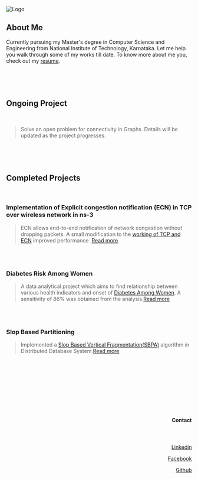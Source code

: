 ![Logo](https://images-na.ssl-images-amazon.com/images/G/01/aplusautomation/vendorimages/65fa961e-8f22-4fe6-a420-3c3c26dd2953.jpg._CB289161999__SL300__.jpg)

 

## About Me

Currently pursuing my Master's degree in Computer Science and Engineering from National Institute of Technology, Karnataka. Let me help you walk through some of my works till date. To know more about me you, check out my [resume](https://github.com/suraj-ravi93/suraj-ravi93.github.io/blob/master/resume.pdf).
 
<br>
<br>
<br>

## Ongoing Project
<br>

>Solve an open problem for connectivity in Graphs. Details will be updated as the project progresses.


<br>
<br>
<br>

## Completed Projects
<br>

### Implementation of Explicit congestion notification (ECN) in TCP over wireless network in ns-3

>ECN allows end-to-end notification of network congestion without dropping packets. A small modification to the [working of TCP and ECN](https://github.com/suraj-ravi93/Implementation-of-Explicit-congestion-notification-ECN-in-TCP-over-wireless-network-in-ns-3.git) improved performance .[Read more](http://ieeexplore.ieee.org/document/905907/). 


<br>
<br>

### Diabetes Risk Among Women

>A data analytical project which aims to find relationship between various health indicators and onset of [Diabetes Among Women](https://github.com/suraj-ravi93/Diabetes-Risk-among-Women.git). A sensitivity of 86% was obtained from the analysis.[Read more](http://pubmedcentralcanada.ca/pmcc/articles/PMC2245318/pdf/procascamc00018-0276.pdf)


<br>
<br>

### Slop Based Partitioning

>Implemented a [Slop Based Vertical Fragmentation(SBPA)](https://github.com/suraj-ravi93/Slop-Based-Vertical-Partitioning.git) algorithm in Distributed Database System.[Read more](http://research.ijcaonline.org/volume99/number4/pxc3897870.pdf)


<br>
<br>
<br>
<br>
<br>
<br>
<br>
<br>

<header><h4><p align="right">Contact</p> </h4></header> 


 
 <p align="right"><a href="https://www.linkedin.com/in/arun-raveendran-82b87184/">Linkedin</a></p> 
 <p align="right"><a href="https://www.facebook.com/suraj.ravi93">Facebook</a></p>
 <p align="right"><a href="https://github.com/suraj-ravi93">Github</a></p>




